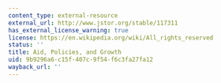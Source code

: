 ```yaml
---
content_type: external-resource
external_url: http://www.jstor.org/stable/117311
has_external_license_warning: true
license: https://en.wikipedia.org/wiki/All_rights_reserved
status: ''
title: Aid, Policies, and Growth
uid: 9b9296a6-c15f-407c-9f54-f6c3fa27fa12
wayback_url: ''
---
```

